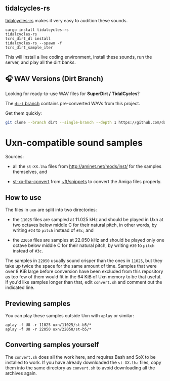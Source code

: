 
## tidalcycles-rs

[tidalcycles-rs](https://crates.io/crates/tidalcycles-rs) makes it very easy to audition these sounds.

```
cargo install tidalcycles-rs
tidalcycles-rs
tcrs_dirt_dl install
tidalcycles-rs --spawn -f
tcrs_dirt_sample_iter
```

This will install a live coding environment, install these sounds, run the server, and play all the dirt banks.


## 🎧 WAV Versions (Dirt Branch)

Looking for ready-to-use WAV files for **SuperDirt / TidalCycles**?

The [`dirt` branch](https://github.com/davehorner/uxn-st/tree/dirt) contains pre-converted WAVs from this project.

Get them quickly:

```bash
git clone --branch dirt --single-branch --depth 1 https://github.com/davehorner/uxn-st.git
```

# Uxn-compatible sound samples

Sources:

* all the `st-XX.lha` files from http://aminet.net/mods/inst/ for the samples themselves, and

* [st-xx-lha-convert](https://git.sr.ht/~ft/snippets/tree/master/item/st-xx-lha-convert) from [~ft/snippets](https://git.sr.ht/~ft/snippets) to convert the Amiga files properly.

## How to use

The files in `uxn` are split into two directories:

* the `11025` files are sampled at 11.025 kHz and should be played in Uxn at two octaves below middle C for their natural pitch, in other words, by writing `#24` to `pitch` instead of `#3c`; and

* the `22050` files are samples at 22.050 kHz and should be played only one octave below middle C for their natural pitch, by writing `#30` to `pitch` instead of `#3c`.

The samples in `22050` usually sound crisper than the ones in `11025`, but they take up twice the space for the same amount of time. Samples that were over 8 KiB large before conversion have been excluded from this repository as too few of them would fit in the 64 KiB of Uxn memory to be that useful. If you'd like samples longer than that, edit `convert.sh` and comment out the indicated line.

## Previewing samples

You can play these samples outside Uxn with `aplay` or similar:

```
aplay -f U8 -r 11025 uxn/11025/st-b5/*
aplay -f U8 -r 22050 uxn/22050/st-b5/*
```

## Converting samples yourself

The `convert.sh` does all the work here, and requires Bash and SoX to be installed to work. If you have already downloaded the `st-XX.lha` files, copy them into the same directory as `convert.sh` to avoid downloading all the archives again.

